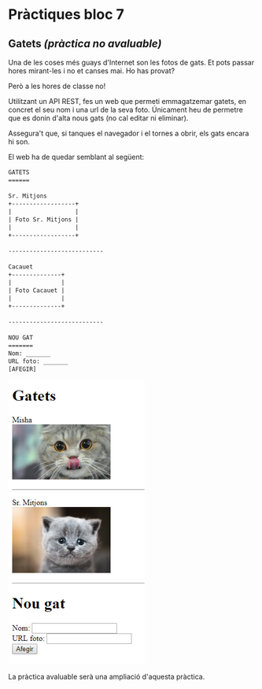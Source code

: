 Pràctiques bloc 7
===================

Gatets _(pràctica no avaluable)_
---------------------

Una de les coses més guays d'Internet son les fotos de gats. Et pots passar hores mirant-les i no et canses mai. Ho has provat?

Però a les hores de classe no!

Utilitzant un API REST, fes un web que permeti emmagatzemar gatets, en concret el seu nom i una url de la seva foto. Únicament heu de permetre que es donin d'alta nous gats (no cal editar ni eliminar).

Assegura't que, si tanques el navegador i el tornes a obrir, els gats encara hi son.

El web ha de quedar semblant al següent:

```
GATETS
======

Sr. Mitjons
+------------------+
|                  |
| Foto Sr. Mitjons |
|                  |
+------------------+

---------------------------

Cacauet
+--------------+
|              |
| Foto Cacauet |
|              |
+--------------+

---------------------------

NOU GAT
=======
Nom: _______
URL foto: _______
[AFEGIR]
```

![Captura d'exemple](Practiques7.png)

La pràctica avaluable serà una ampliació d'aquesta pràctica.